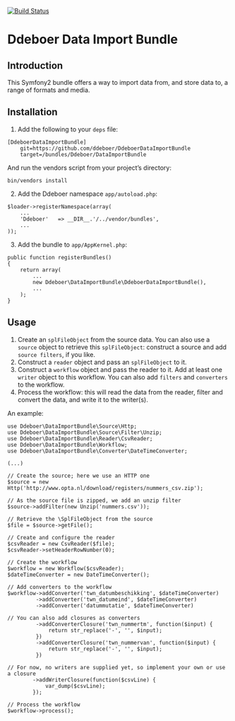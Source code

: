 [![Build Status](https://secure.travis-ci.org/ddeboer/DdeboerDataImportBundle.png)](http://travis-ci.org/ddeboer/DdeboerDataImportBundle)

Ddeboer Data Import Bundle
==========================

Introduction
------------
This Symfony2 bundle offers a way to import data from, and store data to, a
range of formats and media.

Installation
------------

1. Add the following to your `deps` file:

```
[DdeboerDataImportBundle]
    git=https://github.com/ddeboer/DdeboerDataImportBundle
    target=/bundles/Ddeboer/DataImportBundle
```

And run the vendors script from your project’s directory:

```
bin/vendors install
```

2. Add the Ddeboer namespace `app/autoload.php`:

```
$loader->registerNamespace(array(
    ...
    'Ddeboer'   => __DIR__.'/../vendor/bundles',
    ...
));
```

3. Add the bundle to `app/AppKernel.php`:

```
public function registerBundles()
{
    return array(
        ...
        new Ddeboer\DataImportBundle\DdeboerDataImportBundle(),
        ...
    );
}
```

Usage
-----

1. Create an `splFileObject` from the source data. You can also use a `source`
   object to retrieve this `splFileObject`: construct a source and add `source
   filters`, if you like.
2. Construct a `reader` object and pass an `splFileObject` to it.
3. Construct a `workflow` object and pass the reader to it. Add at least one 
   `writer` object to this workflow. You can also add `filters` and `converters`
   to the workflow.
4. Process the workflow: this will read the data from the reader, filter and
   convert the data, and write it to the writer(s).

An example:

```
use Ddeboer\DataImportBundle\Source\Http;
use Ddeboer\DataImportBundle\Source\Filter\Unzip;
use Ddeboer\DataImportBundle\Reader\CsvReader;
use Ddeboer\DataImportBundle\Workflow;
use Ddeboer\DataImportBundle\Converter\DateTimeConverter;

(...)

// Create the source; here we use an HTTP one
$source = new Http('http://www.opta.nl/download/registers/nummers_csv.zip');

// As the source file is zipped, we add an unzip filter
$source->addFilter(new Unzip('nummers.csv'));

// Retrieve the \SplFileObject from the source
$file = $source->getFile();

// Create and configure the reader
$csvReader = new CsvReader($file);
$csvReader->setHeaderRowNumber(0);

// Create the workflow
$workflow = new Workflow($csvReader);
$dateTimeConverter = new DateTimeConverter();

// Add converters to the workflow
$workflow->addConverter('twn_datumbeschikking', $dateTimeConverter)
         ->addConverter('twn_datumeind', $dateTimeConverter)
         ->addConverter('datummutatie', $dateTimeConverter)

// You can also add closures as converters
         ->addConverterClosure('twn_nummertm', function($input) {
             return str_replace('-', '', $input);
         })
         ->addConverterClosure('twn_nummervan', function($input) {
             return str_replace('-', '', $input);
         })

// For now, no writers are supplied yet, so implement your own or use a closure
        ->addWriterClosure(function($csvLine) {
            var_dump($csvLine);
        });

// Process the workflow
$workflow->process();
```